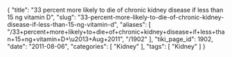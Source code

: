 {
    "title": "33 percent more likely to die of chronic kidney disease if less than 15 ng vitamin D",
    "slug": "33-percent-more-likely-to-die-of-chronic-kidney-disease-if-less-than-15-ng-vitamin-d",
    "aliases": [
        "/33+percent+more+likely+to+die+of+chronic+kidney+disease+if+less+than+15+ng+vitamin+D+\u2013+Aug+2011",
        "/1902"
    ],
    "tiki_page_id": 1902,
    "date": "2011-08-06",
    "categories": [
        "Kidney"
    ],
    "tags": [
        "Kidney"
    ]
}
